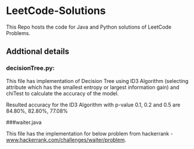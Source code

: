 # LeetCode-Solutions
This Repo hosts the code for Java and Python solutions of LeetCode Problems.

## Addtional details

### decisionTree.py: 
This file has implementation of Decision Tree using ID3 Algorithm (selecting attribute which has the smallest entropy or largest information gain) and chiTest to calculate the accuracy of the model.

Resulted accuracy for the ID3 Algorithm with p-value 0.1, 0.2 and 0.5 are 84.80%, 82.80%, 77.08%

###waiter.java

This file has the implementation for below problem from hackerrank - www.hackerrank.com/challenges/waiter/problem.
